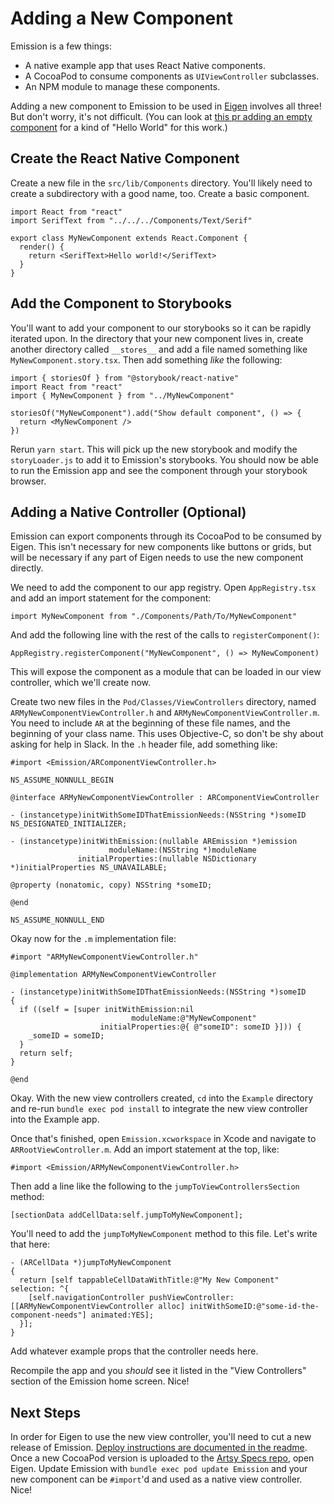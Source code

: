# Adding a New Component

Emission is a few things:

* A native example app that uses React Native components.
* A CocoaPod to consume components as `UIViewController` subclasses.
* An NPM module to manage these components.

Adding a new component to Emission to be used in [Eigen][] involves all three! But don't worry, it's not difficult. (You can look at [this pr adding an empty component][pr] for a kind of "Hello World" for this work.)

## Create the React Native Component

Create a new file in the `src/lib/Components` directory. You'll likely need to create a subdirectory with a good name, too. Create a basic component.

```tsx
import React from "react"
import SerifText from "../../../Components/Text/Serif"

export class MyNewComponent extends React.Component {
  render() {
    return <SerifText>Hello world!</SerifText>
  }
}
```

## Add the Component to Storybooks

You'll want to add your component to our storybooks so it can be rapidly iterated upon. In the directory that your new component lives in, create another directory called `__stores__` and add a file named something like `MyNewComponent.story.tsx`. Then add something _like_ the following:

```tsx
import { storiesOf } from "@storybook/react-native"
import React from "react"
import { MyNewComponent } from "../MyNewComponent"

storiesOf("MyNewComponent").add("Show default component", () => {
  return <MyNewComponent />
})
```

Rerun `yarn start`. This will pick up the new storybook and modify the `storyLoader.js` to add it to Emission's storybooks. You should now be able to run the Emission app and see the component through your storybook browser.

## Adding a Native Controller (Optional)

Emission can export components through its CocoaPod to be consumed by Eigen. This isn't necessary for new components like buttons or grids, but will be necessary if any part of Eigen needs to use the new component directly.

We need to add the component to our app registry. Open `AppRegistry.tsx` and add an import statement for the component:

```tsx
import MyNewComponent from "./Components/Path/To/MyNewComponent"
```

And add the following line with the rest of the calls to `registerComponent()`:

```tsx
AppRegistry.registerComponent("MyNewComponent", () => MyNewComponent)
```

This will expose the component as a module that can be loaded in our view controller, which we'll create now.

Create two new files in the `Pod/Classes/ViewControllers` directory, named `ARMyNewComponentViewController.h` and `ARMyNewComponentViewController.m`. You need to include `AR` at the beginning of these file names, and the beginning of your class name. This uses Objective-C, so don't be shy about asking for help in Slack. In the `.h` header file, add something like:

```objc
#import <Emission/ARComponentViewController.h>

NS_ASSUME_NONNULL_BEGIN

@interface ARMyNewComponentViewController : ARComponentViewController

- (instancetype)initWithSomeIDThatEmissionNeeds:(NSString *)someID NS_DESIGNATED_INITIALIZER;

- (instancetype)initWithEmission:(nullable AREmission *)emission
                      moduleName:(NSString *)moduleName
               initialProperties:(nullable NSDictionary *)initialProperties NS_UNAVAILABLE;

@property (nonatomic, copy) NSString *someID;

@end

NS_ASSUME_NONNULL_END
```

Okay now for the `.m` implementation file:

```objc
#import "ARMyNewComponentViewController.h"

@implementation ARMyNewComponentViewController

- (instancetype)initWithSomeIDThatEmissionNeeds:(NSString *)someID
{
  if ((self = [super initWithEmission:nil
                           moduleName:@"MyNewComponent"
                    initialProperties:@{ @"someID": someID }])) {
    _someID = someID;
  }
  return self;
}

@end
```

Okay. With the new view controllers created, `cd` into the `Example` directory and re-run `bundle exec pod install` to integrate the new view controller into the Example app.

Once that's finished, open `Emission.xcworkspace` in Xcode and navigate to `ARRootViewController.m`. Add an import statement at the top, like:

```objc
#import <Emission/ARMyNewComponentViewController.h>
```

Then add a line like the following to the `jumpToViewControllersSection` method:

```objc
[sectionData addCellData:self.jumpToMyNewComponent];
```

You'll need to add the `jumpToMyNewComponent` method to this file. Let's write that here:

```objc
- (ARCellData *)jumpToMyNewComponent
{
  return [self tappableCellDataWithTitle:@"My New Component" selection: ^{
    [self.navigationController pushViewController:[[ARMyNewComponentViewController alloc] initWithSomeID:@"some-id-the-component-needs"] animated:YES];
  }];
}
```

Add whatever example props that the controller needs here.

Recompile the app and you _should_ see it listed in the "View Controllers" section of the Emission home screen. Nice!

## Next Steps

In order for Eigen to use the new view controller, you'll need to cut a new release of Emission. [Deploy instructions are documented in the readme][deploy]. Once a new CocoaPod version is uploaded to the [Artsy Specs repo][specs], open Eigen. Update Emission with `bundle exec pod update Emission` and your new component can be `#import`'d and used as a native view controller. Nice!

[eigen]: https://github.com/artsy/eigen
[pr]: https://github.com/artsy/emission/pull/1003
[deploy]: https://github.com/artsy/emission#deployment
[specs]: https://github.com/artsy/Specs
